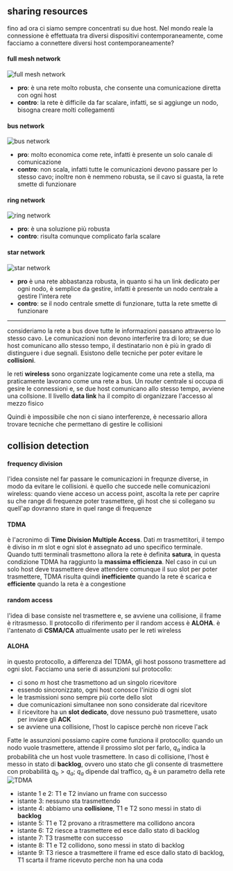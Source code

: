 ## sharing resources
fino ad ora ci siamo sempre concentrati su due host. Nel mondo reale la connessione è effettuata tra diversi dispositivi contemporaneamente, come facciamo a connettere diversi host contemporaneamente?

#### full mesh network
![full mesh network](./assets/05/full-mesh-network.png)
- **pro**: è una rete molto robusta, che consente una comunicazione diretta con ogni host
- **contro**: la rete è difficile da far scalare, infatti, se si aggiunge un nodo, bisogna creare molti collegamenti

#### bus network
![bus network](./assets/05/bus-network.png)
- **pro**: molto economica come rete, infatti è presente un solo canale di comunicazione
- **contro**: non scala, infatti tutte le comunicazioni devono passare per lo stesso cavo; inoltre non è nemmeno robusta, se il cavo si guasta, la rete smette di funzionare


#### ring network
![ring network](./assets/05/ring-network.png)
- **pro**: è una soluzione più robusta
- **contro**: risulta comunque complicato farla scalare

#### star network
![star network](./assets/05/star-network.png)
- **pro** è una rete abbastanza robusta, in quanto si ha un link dedicato per ogni nodo, è semplice da gestire, infatti è presente un nodo centrale a gestire l'intera rete
- **contro**: se il nodo centrale smette di funzionare, tutta la rete smette di funzionare

---
consideriamo la rete a bus dove tutte le informazioni passano attraverso lo stesso cavo. Le comunicazioni non devono interferire tra di loro; se due host comunicano allo stesso tempo, il destinatario non è più in grado di distinguere i due segnali. Esistono delle tecniche per poter evitare le **collisioni**.

le reti **wireless** sono organizzate logicamente come una rete a stella, ma praticamente lavorano come una rete a bus. Un router centrale si occupa di gesire le connessioni e, se due host comunicano allo stesso tempo, avviene una collsione. Il livello **data link** ha il compito di organizzare l'accesso al mezzo fisico

Quindi è impossibile che non ci siano interferenze, è necessario allora trovare tecniche che permettano di gestire le collisioni

## collision detection
#### frequency division
l'idea consiste nel far passare le comunicazioni in frequnze diverse, in modo da evitare le collisioni. è quello che succede nelle comunicazioni wireless: quando viene acceso un access point, ascolta la rete per caprire su che range di frequenze poter trasmettere, gli host che si collegano su quell'ap dovranno stare in quel range di frequenze

#### TDMA
è l'acronimo di **Time Division Multiple Access**. Dati $m$ trasmettitori, il tempo è diviso in $m$ slot e ogni slot è assegnato ad uno specifico terminale.
Quando tutti terminali trasmettono allora la rete è definita **satura**, in questa condizione TDMA ha raggiunto la **massima efficienza**.
Nel caso in cui un solo host deve trasmettere deve attendere comunque il suo slot per poter trasmettere, TDMA risulta quindi **inefficiente** quando la rete è scarica e **efficiente** quando la reta è a congestione

#### random access
l'idea di base consiste nel trasmettere e, se avviene una collisione, il frame è ritrasmesso. Il protocollo di riferimento per il random access è **ALOHA**. è l'antenato di **CSMA/CA** attualmente usato per le reti wireless

#### ALOHA
in questo protocollo, a differenza del TDMA, gli host possono trasmettere ad ogni slot. Facciamo una serie di assunzioni sul protocollo:
- ci sono $m$ host che trasmettono ad un singolo ricevitore
- essendo sincronizzato, ogni host conosce l'inizio di ogni slot
- le trasmissioni sono sempre più corte dello slot
- due comunicazioni simultanee non sono considerate dal ricevitore
- il ricevitore ha un **slot dedicato**, dove nessuno può trasmettere, usato per inviare gli **ACK**
- se avviene una collisione, l'host lo capisce perchè non riceve l'ack

Fatte le assunzioni possiamo capire come funziona il protocollo: quando un nodo vuole trasmettere, attende il prossimo slot per farlo, $q_a$ indica la probabilità che un host vuole trasmettere. In caso di collisione, l'host è messo in stato di **backlog**, ovvero uno stato che gli consente di trasmettere con probabilità $q_b \gt q_a$; $q_a$ dipende dal traffico, $q_b$ è un parametro della rete
![TDMA](./assets/05/tdma.png)
- istante 1 e 2: T1 e T2 inviano un frame con successo
- istante 3: nessuno sta trasmettendo
- istante 4: abbiamo una **collisione**, T1 e T2 sono messi in stato di **backlog**
- istante 5: T1 e T2 provano a ritrasmettere ma collidono ancora
- istante 6: T2 riesce a trasmettere ed esce dallo stato di backlog
- istante 7: T3 trasmette con successo
- istante 8: T1 e T2 collidono, sono messi in stato di backlog
- istante 9: T3 riesce a trasmettere il frame ed esce dallo stato di backlog, T1 scarta il frame ricevuto perche non ha una coda
